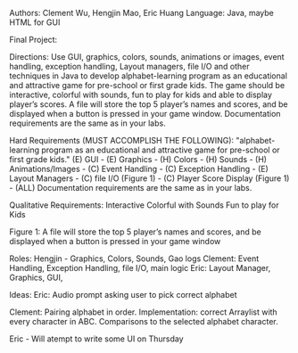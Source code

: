 Authors: Clement Wu, Hengjin Mao, Eric Huang
Language: Java, maybe HTML for GUI

Final Project:

Directions:
Use GUI, graphics, colors, sounds, animations or images, event handling, exception handling, Layout 
managers, file I/O and other techniques in Java to develop alphabet-learning program as an educational 
and attractive game for pre-school or first grade kids.  The game should be interactive, colorful with sounds, 
fun to play for kids and able to display player’s scores. A file will store the top 5 player’s names and scores, 
and be displayed when a button is pressed in your game window.  Documentation requirements are the same as in your labs.

Hard Requirements (MUST ACCOMPLISH THE FOLLOWING):
"alphabet-learning program as an educational and attractive game for pre-school or first grade kids."
(E) GUI - 
(E) Graphics - 
(H) Colors - 
(H) Sounds - 
(H) Animations/Images - 
(C) Event Handling - 
(C) Exception Handling - 
(E) Layout Managers - 
(C) file I/O (Figure 1) -
(C) Player Score Display (Figure 1) -
(ALL) Documentation requirements are the same as in your labs.

Qualitative Requirements:
Interactive
Colorful with Sounds
Fun to play for Kids

Figure 1:
A file will store the top 5 player’s names and scores, and be displayed when a button is pressed in your game window

Roles:
Hengjin - Graphics, Colors, Sounds, Gao logs
Clement: Event Handling, Exception Handling, file I/O, main logic
Eric: Layout Manager, Graphics, GUI, 

Ideas:
Eric: Audio prompt asking user to pick correct alphabet

Clement: Pairing alphabet in order. Implementation: correct Arraylist with every character in ABC. Comparisons to the selected alphabet character.

Eric - Will atempt to write some UI on Thursday
